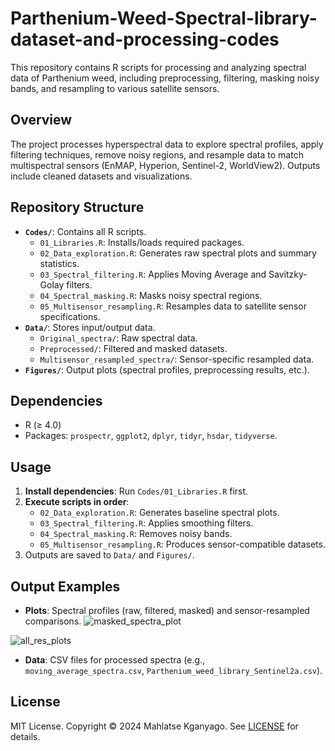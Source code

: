 # Parthenium-Weed-Spectral-library-dataset-and-processing-codes

This repository contains R scripts for processing and analyzing spectral data of Parthenium weed, including preprocessing, filtering, masking noisy bands, and resampling to various satellite sensors.

## Overview

The project processes hyperspectral data to explore spectral profiles, apply filtering techniques, remove noisy regions, and resample data to match multispectral sensors (EnMAP, Hyperion, Sentinel-2, WorldView2). Outputs include cleaned datasets and visualizations.

## Repository Structure

- **`Codes/`**: Contains all R scripts.
  - `01_Libraries.R`: Installs/loads required packages.
  - `02_Data_exploration.R`: Generates raw spectral plots and summary statistics.
  - `03_Spectral_filtering.R`: Applies Moving Average and Savitzky-Golay filters.
  - `04_Spectral_masking.R`: Masks noisy spectral regions.
  - `05_Multisensor_resampling.R`: Resamples data to satellite sensor specifications.
- **`Data/`**: Stores input/output data.
  - `Original_spectra/`: Raw spectral data.
  - `Preprocessed/`: Filtered and masked datasets.
  - `Multisensor_resampled_spectra/`: Sensor-specific resampled data.
- **`Figures/`**: Output plots (spectral profiles, preprocessing results, etc.).

## Dependencies

- R (≥ 4.0)
- Packages: `prospectr`, `ggplot2`, `dplyr`, `tidyr`, `hsdar`, `tidyverse`.

## Usage

1. **Install dependencies**: Run `Codes/01_Libraries.R` first.
2. **Execute scripts in order**:
   - `02_Data_exploration.R`: Generates baseline spectral plots.
   - `03_Spectral_filtering.R`: Applies smoothing filters.
   - `04_Spectral_masking.R`: Removes noisy bands.
   - `05_Multisensor_resampling.R`: Produces sensor-compatible datasets.
3. Outputs are saved to `Data/` and `Figures/`.

## Output Examples

- **Plots**: Spectral profiles (raw, filtered, masked) and sensor-resampled comparisons.
![masked_spectra_plot](https://github.com/user-attachments/assets/e3d72b31-9915-4f78-aea6-e961e8489ba3)

![all_res_plots](https://github.com/user-attachments/assets/a9c94232-c21a-4b36-bf8d-73e55320d9b7)

- **Data**: CSV files for processed spectra (e.g., `moving_average_spectra.csv`, `Parthenium_weed_library_Sentinel2a.csv`).

## License

MIT License. Copyright © 2024 Mahlatse Kganyago. See [LICENSE](https://opensource.org/license/mit) for details.
